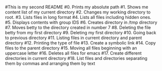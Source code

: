 #This is my second README
#0. Prints my absolute path
#1. Shows me content list of my current directory
#2. Changes my working directory to root.
#3. Lists files in long format
#4. Lists all files including hidden ones.
#5. Displays contents with group IDS
#6. Creates directory in /tmp directory
#7. Moves betty to the directory created in number 7
#8. Deleting the file betty from my first directory
#9. Deleting my first directory
#10. Going back to previous directory
#11. Listing files in current directory and parent directory
#12. Printing the type of file
#13. Create a symbolic link
#14. Copy files to the parent directory
#15. Moving all files beginning with an uppercase letter
#16. Deletes all files for emacs
#17. Create different directories in current directory
#18. List files and directories separating them by commas and arranging them by text
